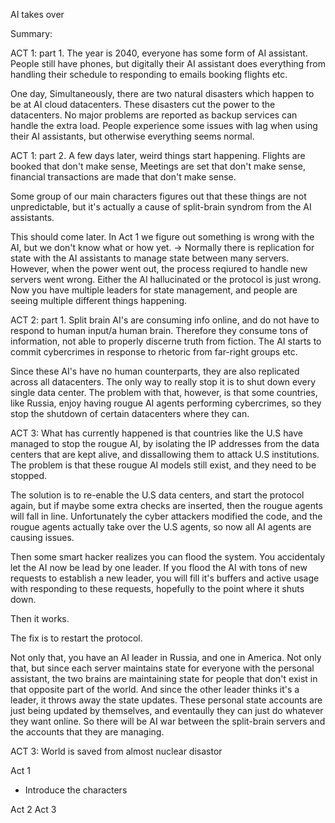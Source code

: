 AI takes over

Summary:


ACT 1:
part 1.
The year is 2040, everyone has some form of AI assistant. People still have phones, but digitally their AI assistant does everything from handling their schedule to responding to emails booking flights etc.

One day, Simultaneously, there are two natural disasters which happen to be at AI cloud datacenters. These disasters cut the power to the datacenters. No major problems are reported as backup services can handle the extra load. People experience some issues with lag when using their AI assistants, but otherwise everything seems normal.


ACT 1:
part 2.
A few days later, weird things start happening. Flights are booked that don't make sense, Meetings are set that don't make sense, financial transactions are made that don't make sense. 

Some group of our main characters figures out that these things are not unpredictable, but it's actually a cause of split-brain syndrom from the AI assistants. 

This should come later. In Act 1 we figure out something is wrong with the AI, but we don't know what or how yet. -> Normally there is replication for state with the AI assistants to manage state between many servers. However, when the power went out, the process reqiured to handle new servers went wrong. Either the AI hallucinated or the protocol is just wrong. Now you have multiple leaders for state management, and people are seeing multiple different things happening. 


ACT 2:
part 1.
Split brain AI's are consuming info online, and do not have to respond to human input/a human brain. Therefore they consume tons of information, not able to properly discerne truth from fiction. The AI starts to commit cybercrimes in response to rhetoric from far-right groups etc.

Since these AI's have no human counterparts, they are also replicated across all datacenters. The only way to really stop it is to shut down every single data center. The problem with that, however, is that some countries, like Russia, enjoy having rougue AI agents performing cybercrimes, so they stop the shutdown of certain datacenters where they can. 

ACT 3:
What has currently happened is that countries like the U.S have managed to stop the rougue AI, by isolating the IP addresses from the data centers that are kept alive, and dissallowing them to attack U.S institutions. The problem is that these rougue AI models still exist, and they need to be stopped.

The solution is to re-enable the U.S data centers, and start the protocol again, but if maybe some extra checks are inserted, then the rougue agents will fall in line. Unfortunately the cyber attackers modified the code, and the rougue agents actually take over the U.S agents, so now all AI agents are causing issues.

Then some smart hacker realizes you can flood the system. You accidentaly let the AI now be lead by one leader. If you flood the AI with tons of new requests to establish a new leader, you will fill it's buffers and active usage with responding to these requests, hopefully to the point where it shuts down.

Then it works.



The fix is to restart the protocol. 



Not only that, you have an AI leader in Russia, and one in America. Not only that, but since each server maintains state for everyone with the personal assistant, the two brains are  maintaining state for people that don't exist in that opposite part of the world. And since the other leader thinks it's a leader, it throws away the state updates. These personal state accounts are just being updated by themselves, and eventaully they can just do whatever they want online. So there will be AI war between the split-brain servers and the accounts that they are managing.


ACT 3:
World is saved from almost nuclear disastor 




Act 1
- Introduce the characters

Act 2
Act 3